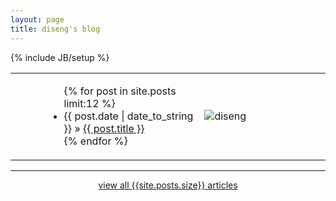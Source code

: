 ```yaml
---
layout: page
title: diseng's blog
---
```

{% include JB/setup %}
<table width="100%" rowspan="0" colspan="0">
	<tr>
		<td width="10%"></td>
		<td width="50%">
			<ul class="posts">
			  {% for post in site.posts limit:12 %}
			    <li><span>{{ post.date | date_to_string }}</span> &raquo; <a href="{{ BASE_PATH }}{{ post.url }}">{{ post.title }}</a></li>
			  {% endfor %}
			</ul>
		</td>
		<td width="30%">
			<div><img alt="diseng" src="{{ ASSET_PATH }}hooligan/img/diseng.jpg"/></div>
		</td>
		<td width="10%"></td>
	</tr>
</table>
<hr>
<div style="width:50%;margin-left:auto;margin-right:auto;text-align:center;clear:both;">
  <a href="/archive.html">view all {{site.posts.size}} articles</a>
</div>


